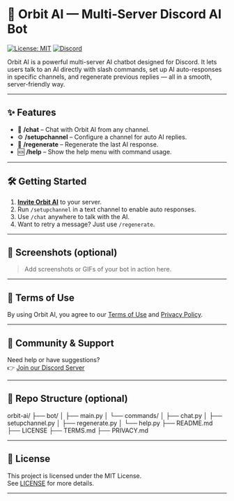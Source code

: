 # 🚀 Orbit AI — Multi-Server Discord AI Bot

[![License: MIT](https://img.shields.io/badge/License-MIT-blue.svg)](LICENSE)
[![Discord](https://img.shields.io/discord/123456789012345678?label=Join%20Support&logo=discord&color=7289DA)](https://your-discord-invite.link)

Orbit AI is a powerful multi-server AI chatbot designed for Discord. It lets users talk to an AI directly with slash commands, set up AI auto-responses in specific channels, and regenerate previous replies — all in a smooth, server-friendly way.

---

## ✨ Features

- 🧠 **/chat** – Chat with Orbit AI from any channel.
- ⚙️ **/setupchannel** – Configure a channel for auto AI replies.
- 🔁 **/regenerate** – Regenerate the last AI response.
- 🆘 **/help** – Show the help menu with command usage.

---

## 🛠️ Getting Started

1. **[Invite Orbit AI](https://your-bot-invite-link)** to your server.
2. Run `/setupchannel` in a text channel to enable auto responses.
3. Use `/chat` anywhere to talk with the AI.
4. Want to retry a message? Just use `/regenerate`.

---

## 📸 Screenshots (optional)

> Add screenshots or GIFs of your bot in action here.

---

## 📜 Terms of Use

By using Orbit AI, you agree to our [Terms of Use](TERMS.md) and [Privacy Policy](PRIVACY.md).

---

## 👥 Community & Support

Need help or have suggestions?  
👉 [Join our Discord Server](https://your-discord-invite.link)

---

## 📂 Repo Structure (optional)



orbit-ai/
├── bot/
│   ├── main.py
│   └── commands/
│       ├── chat.py
│       ├── setupchannel.py
│       ├── regenerate.py
│       └── help.py
├── README.md
├── LICENSE
├── TERMS.md
├── PRIVACY.md



---

## 🪪 License

This project is licensed under the MIT License.  
See [LICENSE](LICENSE) for more details.

---



